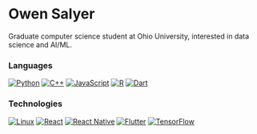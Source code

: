 # Owen Salyer
Graduate computer science student at Ohio University, interested in data science and AI/ML.

### Languages

[![Python](https://img.shields.io/badge/Python-3776AB?style=for-the-badge&logo=python&logoColor=white)](#)
[![C++](	https://img.shields.io/badge/C%2B%2B-00599C?style=for-the-badge&logo=c%2B%2B&logoColor=white)](#)
[![JavaScript](https://img.shields.io/badge/JavaScript-F7DF1E?style=for-the-badge&logo=javascript&logoColor=black)](#)
[![R](https://img.shields.io/badge/R-276DC3?style=for-the-badge&logo=r&logoColor=white)](#)
[![Dart](https://img.shields.io/badge/Dart-%230175C2.svg?logo=dart&logoColor=white)](#)


### Technologies

[![Linux](https://img.shields.io/badge/Linux-FCC624?style=for-the-badge&logo=linux&logoColor=black)](#)
[![React](https://img.shields.io/badge/React-20232A?style=for-the-badge&logo=react&logoColor=61DAFB)](#)
[![React Native](https://img.shields.io/badge/React_Native-20232A?style=for-the-badge&logo=react&logoColor=61DAFB)](#)
[![Flutter](https://img.shields.io/badge/Flutter-02569B?logo=flutter&logoColor=fff)](#)
[![TensorFlow](https://img.shields.io/badge/TensorFlow-FF6F00?style=for-the-badge&logo=tensorflow&logoColor=white)](#)
